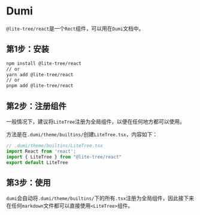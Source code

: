 # Dumi

`@lite-tree/react`是一个`Rect`组件，可以用在`Dumi`文档中。

## 第1步：安装

```bash
npm install @lite-tree/react
// or
yarn add @lite-tree/react
// or
pnpm add @lite-tree/react
```

## 第2步：注册组件

一般情况下，建议将`LiteTree`注册为全局组件，以便在任何地方都可以使用。

方法是在`.dumi/theme/builtins/`创建`LiteTree.tsx`，内容如下：

```ts
// .dumi/theme/builtins/LiteTree.tsx
import React from 'react';
import { LiteTree } from "@lite-tree/react"
export default LiteTree
```


## 第3步：使用 

`dumi`会自动将`.dumi/theme/builtins/`下的所有`.tsx`注册为全局组件，因此接下来在任何`markdown`文件都可以直接使用`<LiteTree>`组件。



